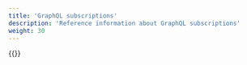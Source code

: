 ```yaml
---
title: 'GraphQL subscriptions'
description: 'Reference information about GraphQL subscriptions'
weight: 30
---
```


{{<children />}}

